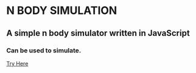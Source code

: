 # N BODY SIMULATION
## A simple n body simulator written in JavaScript
### Can be used to simulate.
[Try Here](https://kushalpathak.com.np/n-body-sim-js)
